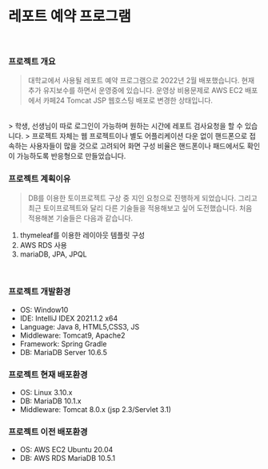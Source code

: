 # 레포트 예약 프로그램
<br>

### 프로젝트 개요
> 대학교에서 사용될 레포트 예약 프로그램으로 2022년 2월 배포했습니다. 현재 추가 유지보수를 하면서 운영중에 있습니다.
> 운영상 비용문제로 AWS EC2 배포에서 카페24 Tomcat JSP 웹호스팅 배포로 변경한 상태입니다.
<br>
> 학생, 선생님이 따로 로그인이 가능하며 원하는 시간에 레포트 검사요청을 할 수 있습니다.
> 프로젝트 자체는 웹 프로젝트이나 별도 어플리케이션 다운 없이 핸드폰으로 접속하는 사용자들이 많을 것으로 고려되어 화면 구성 비율은 핸드폰이나 패드에서도 확인이 가능하도록 반응형으로 만들었습니다.
<br>

### 프로젝트 계획이유
> DB를 이용한 토이프로젝트 구상 중 지인 요청으로 진행하게 되었습니다. 
> 그리고 최근 토이프로젝트와 달리 다른 기술들을 적용해보고 싶어 도전했습니다. 처음 적용해본 기술들은 다음과 같습니다.
1. thymeleaf를 이용한 레이아웃 템플릿 구성
2. AWS RDS 사용
3. mariaDB, JPA, JPQL

<br>

### 프로젝트 개발환경
+ OS: Window10
+ IDE: IntelliJ IDEX 2021.1.2 x64
+ Language: Java 8, HTML5,CSS3, JS
+ Middleware: Tomcat9, Apache2
+ Framework: Spring Gradle
+ DB: MariaDB Server 10.6.5


### 프로젝트 현재 배포환경
+ OS: Linux 3.10.x
+ DB: MariaDB 10.1.x
+ Middleware: Tomcat 8.0.x (jsp 2.3/Servlet 3.1)


### 프로젝트 이전 배포환경
+ OS: AWS EC2 Ubuntu 20.04
+ DB: AWS RDS MariaDB 10.5.1